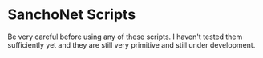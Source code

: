 # SanchoNet Scripts
Be very careful before using any of these scripts. I haven't tested them sufficiently yet and they are still very primitive and still under development.
